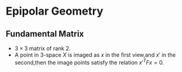 # Epipolar Geometry

## Fundamental Matrix

- $3 \times 3$ matrix of rank 2.
- A point in 3-space $X$ is imaged as $x$ in the first view,and $x'$ in the second,then the image points satisfy the relation $x'^TFx = 0$.
